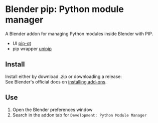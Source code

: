 # Blender pip: Python module manager

A Blender addon for managing Python modules inside Blender with PIP. 

- UI [pip-qt](https://github.com/hannesdelbeke/pip-qt)
- pip wrapper [unipip](https://github.com/hannesdelbeke/unipip)


## Install
Install either by download .zip or downloading a release:  
See Blender's official docs on [installing add-ons](https://docs.blender.org/manual/en/latest/editors/preferences/addons.html#installing-add-ons).

## Use
1. Open the Blender preferences window  
2. Search in the addon tab for `Development: Python Module Manager`
